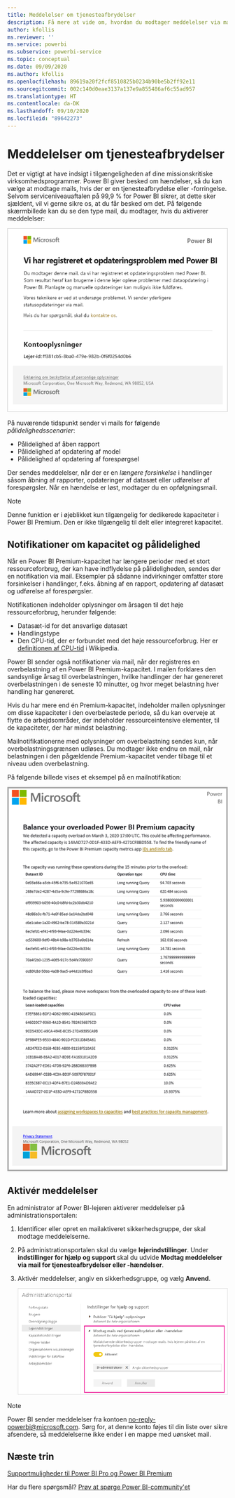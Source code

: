 ```yaml
---
title: Meddelelser om tjenesteafbrydelser
description: Få mere at vide om, hvordan du modtager meddelelser via mail, når Power BI-tjenesten bliver forstyrret eller forringet.
author: kfollis
ms.reviewer: ''
ms.service: powerbi
ms.subservice: powerbi-service
ms.topic: conceptual
ms.date: 09/09/2020
ms.author: kfollis
ms.openlocfilehash: 89619a20f2fcf8510825b0234b90be5b2ff92e11
ms.sourcegitcommit: 002c140d0eae3137a137e9a855486af6c55ad957
ms.translationtype: HT
ms.contentlocale: da-DK
ms.lasthandoff: 09/10/2020
ms.locfileid: "89642273"
---
```

# <a name="service-interruption-notifications"></a>Meddelelser om tjenesteafbrydelser

Det er vigtigt at have indsigt i tilgængeligheden af dine missionskritiske virksomhedsprogrammer. Power BI giver besked om hændelser, så du kan vælge at modtage mails, hvis der er en tjenesteafbrydelse eller -forringelse. Selvom serviceniveauaftalen på 99,9 % for Power BI sikrer, at dette sker sjældent, vil vi gerne sikre os, at du får besked om det. På følgende skærmbillede kan du se den type mail, du modtager, hvis du aktiverer meddelelser:

![Meddelelse via mail om opdatering](media/service-interruption-notifications/refresh-notification-email.png)

På nuværende tidspunkt sender vi mails for følgende _pålidelighedsscenarier_:

- Pålidelighed af åben rapport
- Pålidelighed af opdatering af model
- Pålidelighed af opdatering af forespørgsel

Der sendes meddelelser, når der er en _længere forsinkelse_ i handlinger såsom åbning af rapporter, opdateringer af datasæt eller udførelser af forespørgsler. Når en hændelse er løst, modtager du en opfølgningsmail.

> [!NOTE]
> Denne funktion er i øjeblikket kun tilgængelig for dedikerede kapaciteter i Power BI Premium. Den er ikke tilgængelig til delt eller integreret kapacitet.

## <a name="capacity-and-reliability-notifications"></a>Notifikationer om kapacitet og pålidelighed

Når en Power BI Premium-kapacitet har længere perioder med et stort ressourceforbrug, der kan have indflydelse på pålideligheden, sendes der en notifikation via mail. Eksempler på sådanne indvirkninger omfatter store forsinkelser i handlinger, f.eks. åbning af en rapport, opdatering af datasæt og udførelse af forespørgsler. 

Notifikationen indeholder oplysninger om årsagen til det høje ressourceforbrug, herunder følgende:

* Datasæt-id for det ansvarlige datasæt
* Handlingstype
* Den CPU-tid, der er forbundet med det høje ressourceforbrug. Her er [definitionen af CPU-tid](https://wikipedia.org/wiki/CPU_time) i Wikipedia.

Power BI sender også notifikationer via mail, når der registreres en overbelastning af en Power BI Premium-kapacitet. I mailen forklares den sandsynlige årsag til overbelastningen, hvilke handlinger der har genereret overbelastningen i de seneste 10 minutter, og hvor meget belastning hver handling har genereret. 


Hvis du har mere end én Premium-kapacitet, indeholder mailen oplysninger om disse kapaciteter i den overbelastede periode, så du kan overveje at flytte de arbejdsområder, der indeholder ressourceintensive elementer, til de kapaciteter, der har mindst belastning.

Mailnotifikationerne med oplysninger om overbelastning sendes kun, når overbelastningsgrænsen udløses. Du modtager ikke endnu en mail, når belastningen i den pågældende Premium-kapacitet vender tilbage til et niveau uden overbelastning.

På følgende billede vises et eksempel på en mailnotifikation:

![mail med notifikation om overbelastning af kapacitet](media/service-interruption-notifications/refresh-notification-email-2.png)


## <a name="enable-notifications"></a>Aktivér meddelelser

En administrator af Power BI-lejeren aktiverer meddelelser på administrationsportalen:

1. Identificer eller opret en mailaktiveret sikkerhedsgruppe, der skal modtage meddelelserne.

1. På administrationsportalen skal du vælge **lejerindstillinger**. Under **indstillinger for hjælp og support** skal du udvide **Modtag meddelelser via mail for tjenesteafbrydelser eller -hændelser**.

1. Aktivér meddelelser, angiv en sikkerhedsgruppe, og vælg **Anvend**.

    ![Aktivér tjenestemeddelelser](media/service-interruption-notifications/enable-notifications.png)

> [!NOTE]
> Power BI sender meddelelser fra kontoen no-reply-powerbi@microsoft.com. Sørg for, at denne konto føjes til din liste over sikre afsendere, så meddelelserne ikke ender i en mappe med uønsket mail.

## <a name="next-steps"></a>Næste trin

[Supportmuligheder til Power BI Pro og Power BI Premium](service-support-options.md)

Har du flere spørgsmål? [Prøv at spørge Power BI-community'et](https://community.powerbi.com/)
